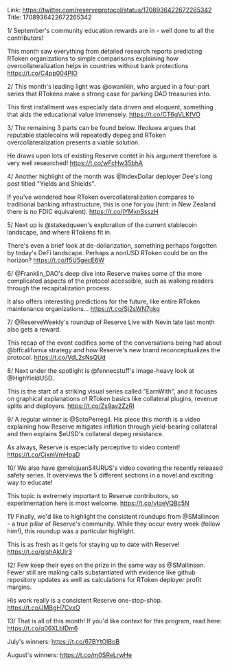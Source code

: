 Link:  https://twitter.com/reserveprotocol/status/1708936422672265342
Title: 1708936422672265342

1/ September's community education rewards are in - well done to all the contributors!

This month saw everything from detailed research reports predicting RToken organizations to simple comparisons explaining how overcollateralization helps in countries without bank protections https://t.co/C4pp004PlO

2/ This month's leading light was @owanikin, who argued in a four-part series that RTokens make a strong case for parking DAO treasuries into.

This first installment was especially data driven and eloquent, something  that aids the educational value immensely. https://t.co/CT6gVLKfVO

3/ The remaining 3 parts can be found below. Ifeoluwa argues that reputable stablecoins will repeatedly depeg and RToken overcollateralization presents a viable solution.

He draws upon lots of existing Reserve contet in his argument therefore is very well researched! https://t.co/wFcHw35bhA

4/ Another highlight of the month was @IndexDollar deployer Dee's long post titled "Yields and Shields".

If you've wondered how RToken overcollateralization compares to traditional banking infrastructure, this is one for you (hint: in New Zealand there is no FDIC equivalent). https://t.co/jYMxnSsszH

5/ Next up is @stakedqueen's exploration of the current stablecoin landscape, and where RTokens fit in.

There's even a brief look at de-dollarization, something perhaps forgotten by today's DeFi landscape. Perhaps a nonUSD RToken could be on the horizon? https://t.co/f5U5gecE6W

6/ @Franklin_DAO's deep dive into Reserve makes some of the more complicated aspects of the protocol accessible, such as walking readers through the recapitalization process.

It also offers interesting predictions for the future, like entire RToken maintenance organizations... https://t.co/Sj2sWN7gkg

7/ @ReserveWeekly's roundup of Reserve Live with Nevin late last month also gets a reward.

This recap of the event codifies some of the conversations being had about @bffcalifornia strategy and how Reserve's new brand reconceptualizes the protocol. https://t.co/VdL2sNsQUd

8/ Next under the spotlight is @fennecstuff's image-heavy look at @HighYieldUSD.

This is the start of a striking visual series called "EarnWith", and it focuses on graphical explanations of RToken basics like collateral plugins, revenue splits and deployers. https://t.co/Zs9ay2ZzRl

9/ A regular winner is @SotoPerregil. His piece this month is a video explaining how Reserve mitigates inflation through yield-bearing collateral and then explains $eUSD's collateral depeg resistance.

As always, Reserve is especially perceptive to video content! https://t.co/CjxmVmHpaD

10/ We also have @melojuanS4URUS's video covering the recently released safety series. It overviews the 5 different sections in a novel and exciting way to educate!

This topic is extremely important to Reserve contributors, so experimentation here is most welcome. https://t.co/vlqeVQBc5N

11/ Finally, we'd like to highlight the consistent roundups from @SMallinson - a true pillar of Reserve's community. While they occur every week (follow him!), this roundup was a particular highlight.

This is as fresh as it gets for staying up to date with Reserve! https://t.co/gIshAkUIr3

12/ Few keep their eyes on the prize in the same way as @SMallinson. Fewer still are making calls substantiated with evidence like github repository updates as well as calculations for RToken deployer profit margins.

His work really is a consistent Reserve one-stop-shop. https://t.co/JMBgH7CvxO

13/ That is all of this month! If you'd like context for this program, read here: https://t.co/q06XLbIDm6

July's winners: https://t.co/67BYtOlBoB

August's winners:  https://t.co/m0SReLrwHe